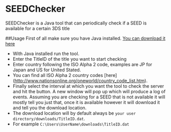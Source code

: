# SEEDChecker
SEEDChecker is a Java tool that can periodically check if a SEED is available for a certain 3DS title

##Usage
First of all make sure you have Java installed. [You can download it here](https://www.java.com/en/download/)

- With Java installed run the tool.
- Enter the TitleID of the title you want to start checking 
- Enter country following the ISO Alpha 2 code, examples are JP for Japan and US for United Stated. 
 - You can find all ISO Alpha 2 country codes [here] (http://www.nationsonline.org/oneworld/country_code_list.htm).
- Finally select the interval at which you want the tool to check the server and hit the button. A new window will pop up which will produce a log of events. Assuming you are checking for a SEED that is not available it will mostly tell you just that, once it is available however it will download it and tell you the download location.
- The download location will by default always be `your user directory/downloads/TitleID.dat`.
 - For example `C:\Users\UserName\downloads\TitleID.dat`
